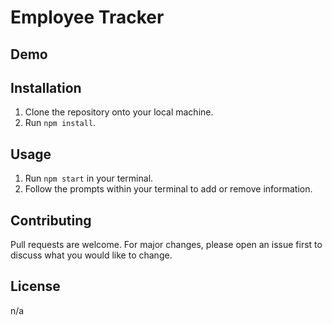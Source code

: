 # Employee Tracker

## Demo

## Installation

1. Clone the repository onto your local machine.
2. Run `npm install`.

## Usage

1. Run `npm start` in your terminal.
2. Follow the prompts within your terminal to add or remove information.

## Contributing

Pull requests are welcome. For major changes, please open an issue first to discuss what you would like to change.

## License
n/a